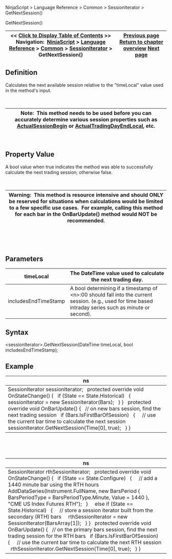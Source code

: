 ﻿


NinjaScript \> Language Reference \> Common \> SessionIterator \> GetNextSession()






















GetNextSession()







| \<\< [Click to Display Table of Contents](getnextsession.md) \>\> **Navigation:**     [NinjaScript](ninjascript.md) \> [Language Reference](language_reference_wip.md) \> [Common](common.md) \> [SessionIterator](sessioniterator.md) \> GetNextSession() | [Previous page](calculatetradingday.md) [Return to chapter overview](sessioniterator.md) [Next page](gettradingday.md) |
| --- | --- |











## Definition


Calculates the next available session relative to the "timeLocal" value used in the method's input.


 




| Note:  This method needs to be used before you can accurately determine various session properties such as [ActualSessionBegin](actualsessionbegin.md) or [ActualTradingDayEndLocal](actualtradingdayendlocal.md), etc. |
| --- |



 


## Property Value


A bool value when true indicates the method was able to successfully calculate the next trading session; otherwise false.


 




| Warning:  This method is resource intensive and should ONLY be reserved for situations when calculations would be limited to a few specific use cases.  For example, calling this method for each bar in the OnBarUpdate() method would NOT be recommended. |
| --- |



 


 


## Parameters




| timeLocal | The DateTime value used to calculate the next trading day. |
| --- | --- |
| includesEndTimeStamp | A bool determining if a timestamp of \<n\>:00 should fall into the current session. (e.g., used for time based intraday series such as minute or second). |



## 


## 


## Syntax


\<sessionIterator\>.GetNextSession(DateTime timeLocal, bool includesEndTimeStamp);


## 


## 


## Example




| ns |
| --- |
| SessionIterator sessionIterator;   protected override void OnStateChange() {    if (State \=\= State.Historical)    {      sessionIterator \= new SessionIterator(Bars);    } }   protected override void OnBarUpdate() {    // on new bars session, find the next trading session    if (Bars.IsFirstBarOfSession)    {      // use the current bar time to calculate the next session      sessionIterator.GetNextSession(Time\[0], true);    } } |



 


 




| ns |
| --- |
| SessionIterator rthSessionIterator;   protected override void OnStateChange() {    if (State \=\= State.Configure)    {      // add a 1440 minute bar using the RTH hours      AddDataSeries(Instrument.FullName, new BarsPeriod { BarsPeriodType \= BarsPeriodType.Minute, Value \= 1440 }, "CME US Index Futures RTH");    }      else if (State \=\= State.Historical)    {      // store a session iterator built from the secondary (RTH) bars      rthSessionIterator \= new SessionIterator(BarsArray\[1]);    } }   protected override void OnBarUpdate() {    // on the primary bars session, find the next trading session for the RTH bars    if (Bars.IsFirstBarOfSession)    {      // use the current bar time to calculate the next RTH session      rthSessionIterator.GetNextSession(Time\[0], true);    } } |









